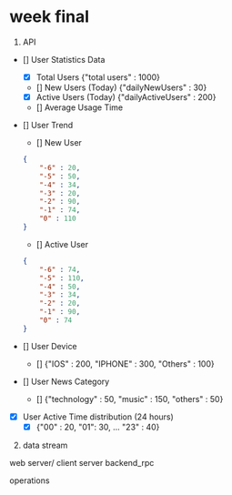 # week final
1. API
- [] User Statistics Data
    - [x] Total Users {"total users" : 1000}
    - [] New Users (Today) {"dailyNewUsers" : 30}
    - [x] Active Users (Today) {"dailyActiveUsers" : 200}
    - [] Average Usage Time

- [] User Trend
    - [] New User 
    ```json
    { 
        "-6" : 20,
        "-5" : 50,
        "-4" : 34,
        "-3" : 20, 
        "-2" : 90,
        "-1" : 74,
        "0" : 110
    }
    ```
    - [] Active User
    ```json
    { 
        "-6" : 74,
        "-5" : 110,
        "-4" : 50,
        "-3" : 34, 
        "-2" : 20,
        "-1" : 90,
        "0" : 74
    }
    ```

- [] User Device
    - [] {"IOS" : 200, "IPHONE" : 300, "Others" : 100}

- [] User News Category
    - [] {"technology" : 50, "music" : 150, "others" : 50}

- [x] User Active Time distribution (24 hours)
    - [x] {"00" : 20, "01": 30, ... "23" : 40}

2. data stream

web server/ client
            server
backend_rpc

operations


